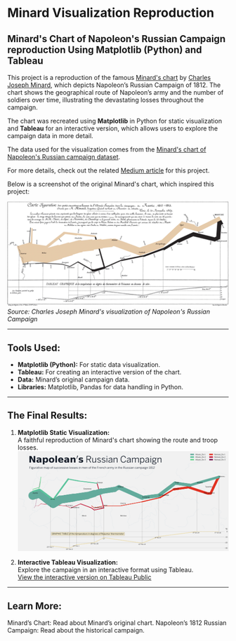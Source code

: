 # Minard Visualization Reproduction
## Minard's Chart of Napoleon's Russian Campaign reproduction Using Matplotlib (Python) and Tableau

This project is a reproduction of the famous [Minard's chart](https://commons.wikimedia.org/wiki/File:Minard.png#/media/File:Minard.png)  by [Charles Joseph Minard](https://en.wikipedia.org/wiki/Charles_Joseph_Minard), which depicts Napoleon’s Russian Campaign of 1812. The chart shows the geographical route of Napoleon’s army and the number of soldiers over time, illustrating the devastating losses throughout the campaign. 

The chart was recreated using **Matplotlib** in Python for static visualization and **Tableau** for an interactive version, which allows users to explore the campaign data in more detail.

The data used for the visualization comes from the [Minard's chart of Napoleon's Russian campaign dataset](https://www.key2stats.com/data-set/view/898).

For more details, check out the related [Medium article](https://amitamola.medium.com/minards-chart-using-matplotlib-in-python-fbe8865cad78) for this project.

Below is a screenshot of the original Minard's chart, which inspired this project:

![Original Minard's Chart](https://github.com/RaphaelHoudouin/minard-visualization-reproduction/blob/main/screenshots/Minard_chart.png)  
*Source: Charles Joseph Minard's visualization of Napoleon's Russian Campaign*

---

## Tools Used:
- **Matplotlib (Python):** For static data visualization.
- **Tableau:** For creating an interactive version of the chart.
- **Data:** Minard’s original campaign data.
- **Libraries:** Matplotlib, Pandas for data handling in Python.

---

## The Final Results:
1. **Matplotlib Static Visualization:**  
   A faithful reproduction of Minard's chart showing the route and troop losses.  
   ![Minard's Chart of Napoleon's Russian Campaign (Matplotlib)](https://github.com/RaphaelHoudouin/minard-visualization-reproduction/blob/main/screenshots/Minard_Visualization_Reproduction.png)

2. **Interactive Tableau Visualization:**  
   Explore the campaign in an interactive format using Tableau.  
   [View the interactive version on Tableau Public](#)

---

## Learn More:
Minard’s Chart: Read about Minard’s original chart.
Napoleon’s 1812 Russian Campaign: Read about the historical campaign.
